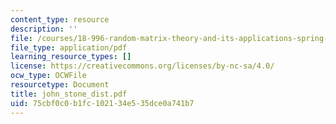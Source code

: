 ```yaml
---
content_type: resource
description: ''
file: /courses/18-996-random-matrix-theory-and-its-applications-spring-2004/75cbf0c0b1fc102134e535dce0a741b7_john_stone_dist.pdf
file_type: application/pdf
learning_resource_types: []
license: https://creativecommons.org/licenses/by-nc-sa/4.0/
ocw_type: OCWFile
resourcetype: Document
title: john_stone_dist.pdf
uid: 75cbf0c0-b1fc-1021-34e5-35dce0a741b7
---
```

